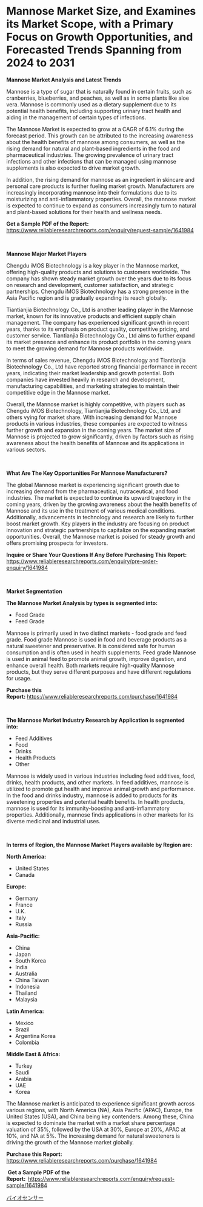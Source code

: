 <p><h1>Mannose Market Size, and Examines its Market Scope, with a Primary Focus on Growth Opportunities, and Forecasted Trends Spanning from 2024 to 2031</h1></p><p><strong>Mannose Market Analysis and Latest Trends</strong></p>
<p><p>Mannose is a type of sugar that is naturally found in certain fruits, such as cranberries, blueberries, and peaches, as well as in some plants like aloe vera. Mannose is commonly used as a dietary supplement due to its potential health benefits, including supporting urinary tract health and aiding in the management of certain types of infections.</p><p>The Mannose Market is expected to grow at a CAGR of 6.1% during the forecast period. This growth can be attributed to the increasing awareness about the health benefits of mannose among consumers, as well as the rising demand for natural and plant-based ingredients in the food and pharmaceutical industries. The growing prevalence of urinary tract infections and other infections that can be managed using mannose supplements is also expected to drive market growth.</p><p>In addition, the rising demand for mannose as an ingredient in skincare and personal care products is further fueling market growth. Manufacturers are increasingly incorporating mannose into their formulations due to its moisturizing and anti-inflammatory properties. Overall, the mannose market is expected to continue to expand as consumers increasingly turn to natural and plant-based solutions for their health and wellness needs.</p></p>
<p><strong>Get a Sample PDF of the Report:&nbsp;</strong> <a href="https://www.reliableresearchreports.com/enquiry/request-sample/1641984">https://www.reliableresearchreports.com/enquiry/request-sample/1641984</a></p>
<p>&nbsp;</p>
<p><strong>Mannose Major Market Players</strong></p>
<p><p>Chengdu iMOS Biotechnology is a key player in the Mannose market, offering high-quality products and solutions to customers worldwide. The company has shown steady market growth over the years due to its focus on research and development, customer satisfaction, and strategic partnerships. Chengdu iMOS Biotechnology has a strong presence in the Asia Pacific region and is gradually expanding its reach globally.</p><p>Tiantianjia Biotechnology Co., Ltd is another leading player in the Mannose market, known for its innovative products and efficient supply chain management. The company has experienced significant growth in recent years, thanks to its emphasis on product quality, competitive pricing, and customer service. Tiantianjia Biotechnology Co., Ltd aims to further expand its market presence and enhance its product portfolio in the coming years to meet the growing demand for Mannose products worldwide.</p><p>In terms of sales revenue, Chengdu iMOS Biotechnology and Tiantianjia Biotechnology Co., Ltd have reported strong financial performance in recent years, indicating their market leadership and growth potential. Both companies have invested heavily in research and development, manufacturing capabilities, and marketing strategies to maintain their competitive edge in the Mannose market. </p><p>Overall, the Mannose market is highly competitive, with players such as Chengdu iMOS Biotechnology, Tiantianjia Biotechnology Co., Ltd, and others vying for market share. With increasing demand for Mannose products in various industries, these companies are expected to witness further growth and expansion in the coming years. The market size of Mannose is projected to grow significantly, driven by factors such as rising awareness about the health benefits of Mannose and its applications in various sectors.</p></p>
<p>&nbsp;</p>
<p><strong>What Are The Key Opportunities For Mannose Manufacturers?</strong></p>
<p><p>The global Mannose market is experiencing significant growth due to increasing demand from the pharmaceutical, nutraceutical, and food industries. The market is expected to continue its upward trajectory in the coming years, driven by the growing awareness about the health benefits of Mannose and its use in the treatment of various medical conditions. Additionally, advancements in technology and research are likely to further boost market growth. Key players in the industry are focusing on product innovation and strategic partnerships to capitalize on the expanding market opportunities. Overall, the Mannose market is poised for steady growth and offers promising prospects for investors.</p></p>
<p><strong>Inquire or Share Your Questions If Any Before Purchasing This Report:</strong> <a href="https://www.reliableresearchreports.com/enquiry/pre-order-enquiry/1641984">https://www.reliableresearchreports.com/enquiry/pre-order-enquiry/1641984</a></p>
<p>&nbsp;</p>
<p><strong>Market Segmentation</strong></p>
<p><strong>The Mannose Market Analysis by types is segmented into:</strong></p>
<p><ul><li>Food Grade</li><li>Feed Grade</li></ul></p>
<p><p>Mannose is primarily used in two distinct markets - food grade and feed grade. Food grade Mannose is used in food and beverage products as a natural sweetener and preservative. It is considered safe for human consumption and is often used in health supplements. Feed grade Mannose is used in animal feed to promote animal growth, improve digestion, and enhance overall health. Both markets require high-quality Mannose products, but they serve different purposes and have different regulations for usage.</p></p>
<p><strong>Purchase this Report:&nbsp;</strong><a href="https://www.reliableresearchreports.com/purchase/1641984">https://www.reliableresearchreports.com/purchase/1641984</a></p>
<p>&nbsp;</p>
<p><strong>The Mannose Market Industry Research by Application is segmented into:</strong></p>
<p><ul><li>Feed Additives</li><li>Food</li><li>Drinks</li><li>Health Products</li><li>Other</li></ul></p>
<p><p>Mannose is widely used in various industries including feed additives, food, drinks, health products, and other markets. In feed additives, mannose is utilized to promote gut health and improve animal growth and performance. In the food and drinks industry, mannose is added to products for its sweetening properties and potential health benefits. In health products, mannose is used for its immunity-boosting and anti-inflammatory properties. Additionally, mannose finds applications in other markets for its diverse medicinal and industrial uses.</p></p>
<p>&nbsp;</p>
<p><strong>In terms of Region, the Mannose Market Players available by Region are:</strong></p>
<p>
    <p> <strong> North America: </strong>
        <ul>
            <li>United States</li>
            <li>Canada</li>
        </ul>
        </p> 
    <p> <strong> Europe: </strong>
        <ul>
            <li>Germany</li>
            <li>France</li>
            <li>U.K.</li>
            <li>Italy</li>
            <li>Russia</li>
        </ul>
        </p> 
    <p> <strong> Asia-Pacific: </strong>
        <ul>
            <li>China</li>
            <li>Japan</li>
            <li>South Korea</li>
            <li>India</li>
            <li>Australia</li>
            <li>China Taiwan</li>
            <li>Indonesia</li>
            <li>Thailand</li>
            <li>Malaysia</li>
        </ul>
        </p> 
    <p> <strong> Latin America: </strong>
        <ul>
            <li>Mexico</li>
            <li>Brazil</li>
            <li>Argentina Korea</li>
            <li>Colombia</li>
        </ul>
        </p> 
    <p> <strong> Middle East & Africa: </strong>
        <ul>
            <li>Turkey</li>
            <li>Saudi</li>
            <li>Arabia</li>
            <li>UAE</li>
            <li>Korea</li>
        </ul>
    </p>
    </p>
<p><p>The Mannose market is anticipated to experience significant growth across various regions, with North America (NA), Asia Pacific (APAC), Europe, the United States (USA), and China being key contenders. Among these, China is expected to dominate the market with a market share percentage valuation of 35%, followed by the USA at 30%, Europe at 20%, APAC at 10%, and NA at 5%. The increasing demand for natural sweeteners is driving the growth of the Mannose market globally.</p></p>
<p><strong>Purchase this Report: </strong><a href="https://www.reliableresearchreports.com/purchase/1641984">https://www.reliableresearchreports.com/purchase/1641984</a></p>
<p>&nbsp;<strong>Get a Sample PDF of the Report:&nbsp;&nbsp;</strong><a href="https://www.reliableresearchreports.com/enquiry/request-sample/1641984">https://www.reliableresearchreports.com/enquiry/request-sample/1641984</a></p>
<p><strong></strong></p>
<p><p><a href="https://github.com/lababdou/Market-Research-Report-List-3/blob/main/31243543862.md">バイオセンサー</a></p></p>